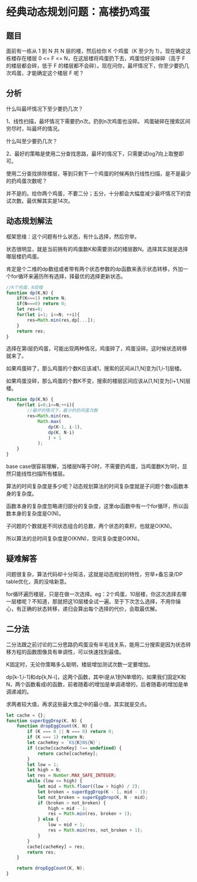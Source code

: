 # 经典动态规划问题：高楼扔鸡蛋

## 题目

面前有一栋从 1 到 N 共 N 层的楼，然后给你 K 个鸡蛋（K 至少为 1）。现在确定这栋楼存在楼层 0 <= F <= N，在这层楼将鸡蛋扔下去，鸡蛋恰好没摔碎（高于 F 的楼层都会碎，低于 F 的楼层都不会碎）。现在问你，最坏情况下，你至少要扔几次鸡蛋，才能确定这个楼层 F 呢？

## 分析

什么叫最坏情况下至少要扔几次？ 

1、线性扫描，最坏情况下需要扔n次。扔到n次鸡蛋也没碎。 鸡蛋破碎在搜索区间穷尽时，叫最坏的情况。

什么叫至少要扔几次？

2、最好的策略是使用二分查找思路，最坏的情况下，只需要试log7向上取整即可。

使用二分查找排除楼层，等到只剩下一个鸡蛋的时候再执行线性扫描，是不是最少的扔鸡蛋次数呢？

并不是的。给你两个鸡蛋，不要二分；五分，十分都会大幅度减少最坏情况下的尝试次数。最优解其实是14次。

## 动态规划解法

框架思维：这个问题有什么状态，有什么选择，然后穷举。

状态很明显，就是当前拥有的鸡蛋数K和需要测试的楼层数N。选择其实就是选择哪层楼扔鸡蛋。

肯定是个二维的dp数组或者带有两个状态参数的dp函数来表示状态转移，外加一个for循环来遍历所有选择，择最优的选择更新状态。

```js
//K个鸡蛋，N层楼
function dp(K,N) {
    if(K===1) return N;
    if(N===0) return 0;
    let res=0;
    for(let i=1; i<=N; ++i){
        res=Math.min(res,dp[...]);
    }
    return res;
}
```

选择在第i层扔鸡蛋，可能出现两种情况，鸡蛋碎了，鸡蛋没碎。这时候状态转移就来了。

如果鸡蛋碎了，那么鸡蛋的个数K应该减1，搜索的区间从[1,N]变为[1,i-1]层楼。

如果鸡蛋没碎，那么鸡蛋的个数K不变，搜索的楼层区间应该从[1,N]变为[i+1,N]层楼。

```js
function dp(K,N) {
    for(let i=0;i<=N;++i){
        //最坏的情况下，最少的扔鸡蛋次数
        res=Math.min(res,
            Math.max(
                dp(K-1, i-1),
                dp(K, N-i)
                ) + 1
            );
    }
}
```

base case很容易理解，当楼层N等于0时，不需要扔鸡蛋，当鸡蛋数K为1时，显然只能线性扫描所有楼层。

算法的时间复杂度是多少呢？动态规划算法的时间复杂度就是子问题个数x函数本身的复杂度。

函数本身的复杂度忽略递归部分的复杂度，这里dp函数中有一个for循环，所以函数本身的复杂度是O(N)。

子问题的个数就是不同状态组合的总数，两个状态的乘积，也就是O(KN)。

所以算法的总时间复杂度是O(K*N*N)，空间复杂度是O(KN)。

## 疑难解答

问题很复杂，算法代码却十分简洁，这就是动态规划的特性，穷举+备忘录/DP table优化，真的没啥新意。

for循环遍历楼层，只是在做一次选择。eg：2个鸡蛋，10层楼，你这次选择去哪一层楼呢？不知道，那就把这10层楼全试一遍。至于下次怎么选择，不用你操心，有正确的状态转移，递归会算出每个选择的代价，会取最优解。

## 二分法

二分法跟之前讨论的二分思路扔鸡蛋没有半毛钱关系，能用二分搜索是因为状态转移方程的函数图像具有单调性，可以快速找到最值。

K固定时，无论你策略多么聪明，楼层增加测试次数一定要增加。

dp[k-1,i-1]和dp[k,N-i]，这两个函数，其中i是从1到N单增的，如果我们固定K和N，两个函数看成i的函数，前者随着i的增加是单调递增的，后者随着i的增加是单调递减的。

求两者较大值，再求这些最大值之中的最小值，其实就是交点。

```js
let cache = {};
function superEggDrop(K, N) {
    function dropEggCount(K, N) {
        if (K === 0 || N === 0) return 0;
        if (K === 1) return N;
        let cacheKey = `K${K}N${N}`;
        if (cache[cacheKey] !== undefined) {
            return cache[cacheKey];
        }
        let low = 1;
        let high = N;
        let res = Number.MAX_SAFE_INTEGER;
        while (low <= high) {
            let mid = Math.floor((low + high) / 2);
            let broken = superEggDrop(K - 1, mid - 1);
            let not_broken = superEggDrop(K, N - mid);
            if (broken > not_broken) {
                high = mid - 1;
                res = Math.min(res, broken + 1);
            } else {
                low = mid + 1;
                res = Math.min(res, not_broken + 1);
            }
        }
        cache[cacheKey] = res;
        return res;
    }

    return dropEggCount(K, N);
}
```

